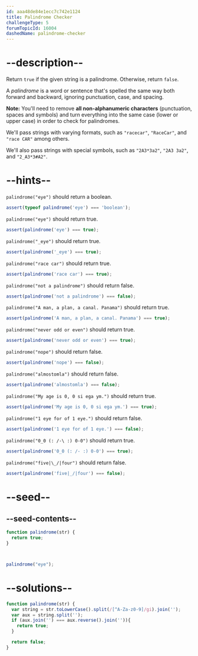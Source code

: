 ```yaml
---
id: aaa48de84e1ecc7c742e1124
title: Palindrome Checker
challengeType: 5
forumTopicId: 16004
dashedName: palindrome-checker
---
```


# --description--

Return `true` if the given string is a palindrome. Otherwise, return `false`.

A <dfn>palindrome</dfn> is a word or sentence that's spelled the same way both forward and backward, ignoring punctuation, case, and spacing.

**Note:** You'll need to remove **all non-alphanumeric characters** (punctuation, spaces and symbols) and turn everything into the same case (lower or upper case) in order to check for palindromes.

We'll pass strings with varying formats, such as `"racecar"`, `"RaceCar"`, and `"race CAR"` among others.

We'll also pass strings with special symbols, such as `"2A3*3a2"`, `"2A3 3a2"`, and `"2_A3*3#A2"`.

# --hints--

`palindrome("eye")` should return a boolean.

```js
assert(typeof palindrome('eye') === 'boolean');
```

`palindrome("eye")` should return true.

```js
assert(palindrome('eye') === true);
```

`palindrome("_eye")` should return true.

```js
assert(palindrome('_eye') === true);
```

`palindrome("race car")` should return true.

```js
assert(palindrome('race car') === true);
```

`palindrome("not a palindrome")` should return false.

```js
assert(palindrome('not a palindrome') === false);
```

`palindrome("A man, a plan, a canal. Panama")` should return true.

```js
assert(palindrome('A man, a plan, a canal. Panama') === true);
```

`palindrome("never odd or even")` should return true.

```js
assert(palindrome('never odd or even') === true);
```

`palindrome("nope")` should return false.

```js
assert(palindrome('nope') === false);
```

`palindrome("almostomla")` should return false.

```js
assert(palindrome('almostomla') === false);
```

`palindrome("My age is 0, 0 si ega ym.")` should return true.

```js
assert(palindrome('My age is 0, 0 si ega ym.') === true);
```

`palindrome("1 eye for of 1 eye.")` should return false.

```js
assert(palindrome('1 eye for of 1 eye.') === false);
```

`palindrome("0_0 (: /-\ :) 0-0")` should return true.

```js
assert(palindrome('0_0 (: /- :) 0-0') === true);
```

`palindrome("five|\_/|four")` should return false.

```js
assert(palindrome('five|_/|four') === false);
```

# --seed--

## --seed-contents--

```js
function palindrome(str) {
  return true;
}



palindrome("eye");
```

# --solutions--

```js
function palindrome(str) {
  var string = str.toLowerCase().split(/[^A-Za-z0-9]/gi).join('');
  var aux = string.split('');
  if (aux.join('') === aux.reverse().join('')){
    return true;
  }

  return false;
}
```